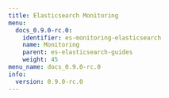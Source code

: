 ```yaml
---
title: Elasticsearch Monitoring
menu:
  docs_0.9.0-rc.0:
    identifier: es-monitoring-elasticsearch
    name: Monitoring
    parent: es-elasticsearch-guides
    weight: 45
menu_name: docs_0.9.0-rc.0
info:
  version: 0.9.0-rc.0
---
```


